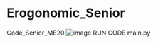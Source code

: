 # Erogonomic_Senior
Code_Senior_ME20
![image](https://github.com/user-attachments/assets/7ef3c2f0-8b7f-4f8d-a0ac-386782a5a394)
RUN CODE main.py
